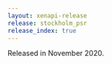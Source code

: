 ```yaml
---
layout: xenapi-release
release: stockholm_psr
release_index: true
---
```


Released in November 2020.
